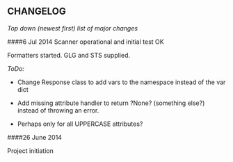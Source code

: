 ## CHANGELOG

*Top down (newest first) list of major changes*

####6 Jul 2014
Scanner operational and initial test OK

Formatters started. GLG and STS supplied.

*ToDo:*
* Change Response class to add vars to the namespace instead of the var dict

* Add missing attribute handler to return ?None? (something else?) instead of throwing an error.

* Perhaps only for all UPPERCASE attributes?

####26 June 2014

Project initiation
